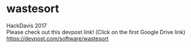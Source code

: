# wastesort
HackDavis 2017<br /> 
Please check out this devpost link! (Click on the first Google Drive link)<br /> 
https://devpost.com/software/wastesort
